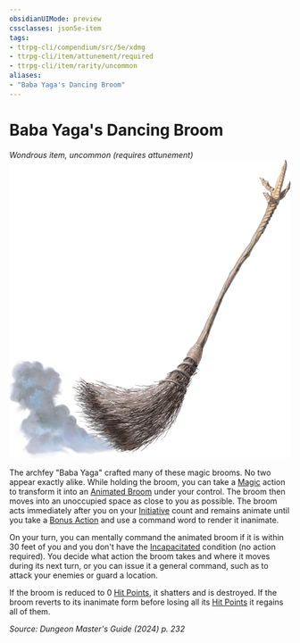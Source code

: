 ```yaml
---
obsidianUIMode: preview
cssclasses: json5e-item
tags:
- ttrpg-cli/compendium/src/5e/xdmg
- ttrpg-cli/item/attunement/required
- ttrpg-cli/item/rarity/uncommon
aliases: 
- "Baba Yaga's Dancing Broom"
---
```

# Baba Yaga's Dancing Broom
*Wondrous item, uncommon (requires attunement)*  
![](Інструменти%20ДМ/CLI/items/img/baba-yagas-dancing-broom.webp#right)


The archfey "Baba Yaga" crafted many of these magic brooms. No two appear exactly alike. While holding the broom, you can take a [Magic](Інструменти%20ДМ/CLI/rules/actions.md#Magic) action to transform it into an [Animated Broom](Інструменти%20ДМ/CLI/bestiary/construct/animated-broom-xmm.md) under your control. The broom then moves into an unoccupied space as close to you as possible. The broom acts immediately after you on your [Initiative](Інструменти%20ДМ/CLI/rules/variant-rules/initiative-xphb.md) count and remains animate until you take a [Bonus Action](Інструменти%20ДМ/CLI/rules/variant-rules/bonus-action-xphb.md) and use a command word to render it inanimate.

On your turn, you can mentally command the animated broom if it is within 30 feet of you and you don't have the [Incapacitated](Інструменти%20ДМ/CLI/rules/conditions.md#Incapacitated) condition (no action required). You decide what action the broom takes and where it moves during its next turn, or you can issue it a general command, such as to attack your enemies or guard a location.

If the broom is reduced to 0 [Hit Points](Інструменти%20ДМ/CLI/rules/variant-rules/hit-points-xphb.md), it shatters and is destroyed. If the broom reverts to its inanimate form before losing all its [Hit Points](Інструменти%20ДМ/CLI/rules/variant-rules/hit-points-xphb.md) it regains all of them.

*Source: Dungeon Master's Guide (2024) p. 232*